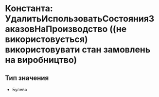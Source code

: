 ﻿# Константа: УдалитьИспользоватьСостоянияЗаказовНаПроизводство ((не використовується) використовувати стан замовлень на виробництво)

## Тип значения

- Булево

